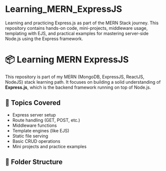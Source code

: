 # Learning_MERN_ExpressJS
Learning and practicing Express.js as part of the MERN Stack journey. This repository contains hands-on code, mini-projects, middleware usage, templating with EJS, and practical examples for mastering server-side Node.js using the Express framework.

# 📦 Learning MERN ExpressJS

This repository is part of my MERN (MongoDB, ExpressJS, ReactJS, NodeJS) stack learning path. It focuses on building a solid understanding of **Express.js**, which is the backend framework running on top of Node.js.

## 🔧 Topics Covered

- Express server setup
- Route handling (GET, POST, etc.)
- Middleware functions
- Template engines (like EJS)
- Static file serving
- Basic CRUD operations
- Mini projects and practice examples

## 📁 Folder Structure

